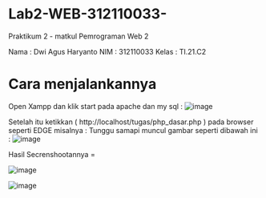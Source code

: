 # Lab2-WEB-312110033-

Praktikum 2 - matkul Pemrograman Web 2

Nama    : Dwi Agus Haryanto
NIM     : 312110033
Kelas   : TI.21.C2


# Cara menjalankannya
Open Xampp dan klik start pada apache dan my sql :
![image](https://user-images.githubusercontent.com/31887335/227365860-d24299d5-4b34-4731-8e3b-b92abdb2f640.png)

Setelah itu ketikkan ( http://localhost/tugas/php_dasar.php ) pada browser seperti EDGE misalnya :
Tunggu samapi muncul gambar seperti dibawah ini :
![image](https://user-images.githubusercontent.com/31887335/227366490-6c6f033f-e7a1-4b90-9f18-592f46f39e2b.png)




Hasil Secrenshootannya =




![image](https://user-images.githubusercontent.com/31887335/227124245-bba2d171-eb6d-4927-b062-513671f5e27b.png)

![image](https://user-images.githubusercontent.com/31887335/227124053-15b2d1f8-1317-4c01-965f-7c3f72a5cfd1.png)
